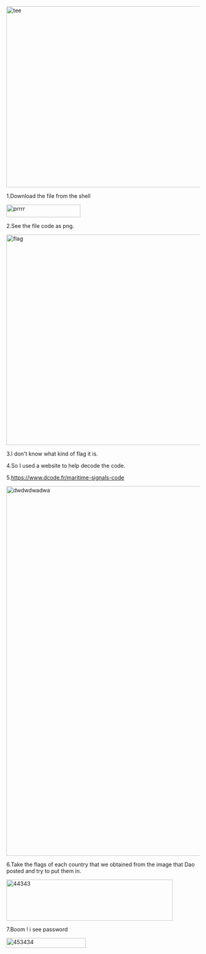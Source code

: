 <img width="613" height="471" alt="tee" src="https://github.com/user-attachments/assets/7bf8c380-315a-412a-9111-353f9d40776c" />

1.Download the file from the shell 

<img width="193" height="33" alt="prrrr" src="https://github.com/user-attachments/assets/9aefd299-a9cc-4c59-b989-93fd484afc24" />

2.See the file code as png.

<img width="821" height="548" alt="flag" src="https://github.com/user-attachments/assets/9f94a469-3520-46de-bbb7-f334abf77fb6" />

3.I don't know what kind of flag it is.

4.So I used a website to help decode the code.

5.https://www.dcode.fr/maritime-signals-code


<img width="1321" height="962" alt="dwdwdwadwa" src="https://github.com/user-attachments/assets/00f4c6aa-2cf2-43b3-b885-97cfc6f9d15f" />


6.Take the flags of each country that we obtained from the image that Dao posted and try to put them in.


<img width="434" height="107" alt="44343" src="https://github.com/user-attachments/assets/7c73851f-40ad-427a-8573-f47c7767b7ef" />


7.Boom ! i see password



<img width="207" height="26" alt="453434" src="https://github.com/user-attachments/assets/6e696fc4-488a-434d-b1c4-b8c679bc097f" />
